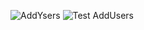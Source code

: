 ![AddYsers](https://github.com/KAOUTARBAH/Checkpoint1/blob/AddUsers/.png)
![Test AddUsers](https://github.com/KAOUTARBAH/Checkpoint1/blob/main/https://github.com/KAOUTARBAH/Checkpoint1/blob/main/Test%20AddUsers.png.png)

